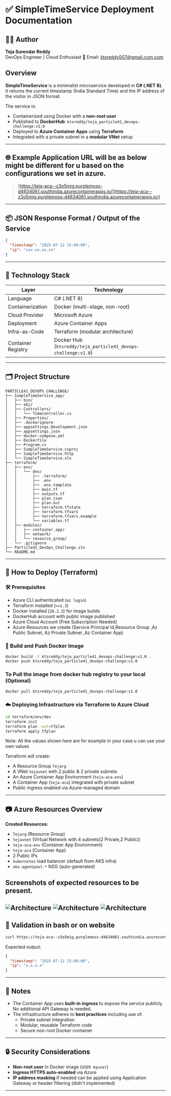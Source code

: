 
# ✅ SimpleTimeService Deployment Documentation

## 👨‍💻 Author
**Teja Surendar Reddy**  
DevOps Engineer | Cloud Enthusiast
📧 Email: ktsreddy007@gmail.com.com  

## Overview

**SimpleTimeService** is a minimalist microservice developed in **C# (.NET 8)**. It returns the current timestamp (India Standard Time) and the IP address of the visitor in JSON format.

The service is:

- Containerized using Docker with a **non-root user**
- Published to **DockerHub**: `ktsreddy/teja_particle41_devops-challenge:v1.0`
- Deployed to **Azure Container Apps** using **Terraform**
- Integrated with a private subnet in a **modular VNet** setup

---

## 🌐 Example Application URL will be as below might be different for u based on the configurations we set in azure.

> [https://teja-aca--z3o5mig.purplemoss-d4634061.southindia.azurecontainerapps.io/](https://teja-aca--z3o5mig.purplemoss-d4634061.southindia.azurecontainerapps.io/)

---

## 📦 JSON Response Format / Output of the Service

```json
{
  "timestamp": "2025-07-12 15:00:00",
  "ip": "xxx.xx.xx.xx"
}
```

---

## 🧰 Technology Stack

| Layer             | Technology                                      |
|------------------|--------------------------------------------------|
| Language          | C# (.NET 8)                                     |
| Containerization  | Docker (multi-stage, non-root)                  |
| Cloud Provider    | Microsoft Azure                                 |
| Deployment        | Azure Container Apps                            |
| Infra-as-Code     | Terraform (modular architecture)                |
| Container Registry| Docker Hub (`ktsreddy/teja_particle41_devops-challenge:v1.0`) |

---

## 🗂️ Project Structure

```
PARTICLE41_DEVOPS_CHALLENGE/
├── SimpleTimeService_app/
│   ├── bin/
│   ├── obj/
│   ├── Controllers/
│   │   └── TimeController.cs
│   ├── Properties/
│   ├── .dockerignore
│   ├── appsettings.Development.json
│   ├── appsettings.json
│   ├── docker-compose.yml
│   ├── Dockerfile
│   ├── Program.cs
│   ├── SimpleTimeService.csproj
│   ├── SimpleTimeService.http
│   └── SimpleTimeService.sln
├── terraform/
│   ├── env/
│   │   └── dev/
│   │       ├── .terraform/
│   │       ├── .env
│   │       ├── .env.template
│   │       ├── main.tf
│   │       ├── outputs.tf
│   │       ├── plan.json
│   │       ├── plan.out
│   │       ├── terraform.tfstate
│   │       ├── terraform.tfvars
│   │       ├── terraform.tfvars.example
│   │       └── variables.tf
│   ├── modules/
│   │   ├── container_app/
│   │   ├── network/
│   │   └── resource_group/
│   └── .gitignore
├── Particle41_DevOps_Challenge.sln
└── README.md
```

---

## 🚀 How to Deploy (Terraform)

### 🛠️ Prerequisites

- Azure CLI authenticated (`az login`)
- Terraform installed (`>=1.3`)
- Docker installed (`28.2.2`) for image builds
- DockerHub account with public image published
- Azure Cloud Account (Free Subscription Needed)
- Azure Resources we create (Service Principal Id,Resource Group ,Az Public Subnet, Az Private Subnet ,Az Container App)
### 🧪 Build and Push Docker Image

```bash
docker build -t ktsreddy/teja_particle41_devops-challenge:v1.0 .
docker push ktsreddy/teja_particle41_devops-challenge:v1.0
```
### To Pull the image from docker hub registry to your local (Optional)
```
docker pull ktsreddy/teja_particle41_devops-challenge:v1.0
```

### ☁️ Deploying Infrastructure via Terraform to Azure Cloud

```bash
cd terraform/env/dev
terraform init
terraform plan -out=tfplan
terraform apply tfplan
```
Note: All the values shown here are for example in your case u can use your own values

Terraform will create:
- A Resource Group `Tejarg`
- A VNet `tejavnet` with 2 public & 2 private subnets
- An Azure Container App Environment (`teja-aca-env`)
- A Container App (`teja-aca`) integrated with private subnet
- Public ingress enabled via Azure-managed domain

---

## 📷 Azure Resources Overview

**Created Resources:**
- `Tejarg` (Resource Group)
- `tejavnet` (Virtual Network with 4 subnets(2 Private,2 Public))
- `teja-aca-env` (Container App Environment)
- `teja-aca` (Container App)
- 2 Public IPs
- `kubernetes` load balancer (default from AKS infra)
- `aks-agentpool-*` NSG (auto-generated)

## Screenshots of expected resources to be present.
![Architecture](images/1.png)
![Architecture](images/2.png)
![Architecture](images/3.png)
---

## 🧪 Validation in bash or on website

```bash
curl https://teja-aca--z3o5mig.purplemoss-d4634061.southindia.azurecontainerapps.io/
```

Expected output:
```json
{
  "timestamp": "2025-07-12 15:00:00",
  "ip": "x.x.x.x"
}
```

---

## 📌 Notes

- The Container App uses **built-in ingress** to expose the service publicly. No additional API Gateway is needed.
- The infrastructure adheres to **best practices** including use of:
  - Private subnet integration
  - Modular, reusable Terraform code
  - Secure non-root Docker container

---

## 🔒 Security Considerations

- **Non-root user** in Docker image (`USER myuser`)
- **Ingress HTTPS auto-enabled** via Azure
- **IP address masking** if needed can be applied using Application Gateway or header filtering (didn't implemented)

---